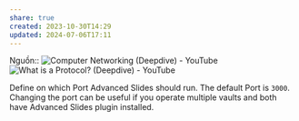 ```yaml
---
share: true
created: 2023-10-30T14:29
updated: 2024-07-06T17:11
---
```

Nguồn:: ![Computer Networking (Deepdive) - YouTube](https://youtu.be/6G14NrjekLQ?si=AjtXaTmaV0pMQFIu)
![What is a Protocol? (Deepdive) - YouTube](https://www.youtube.com/watch?v=d-zn-wv4Di8)

Define on which Port Advanced Slides should run. The default Port is `3000`. Changing the port can be useful if you operate multiple vaults and both have Advanced Slides plugin installed.
